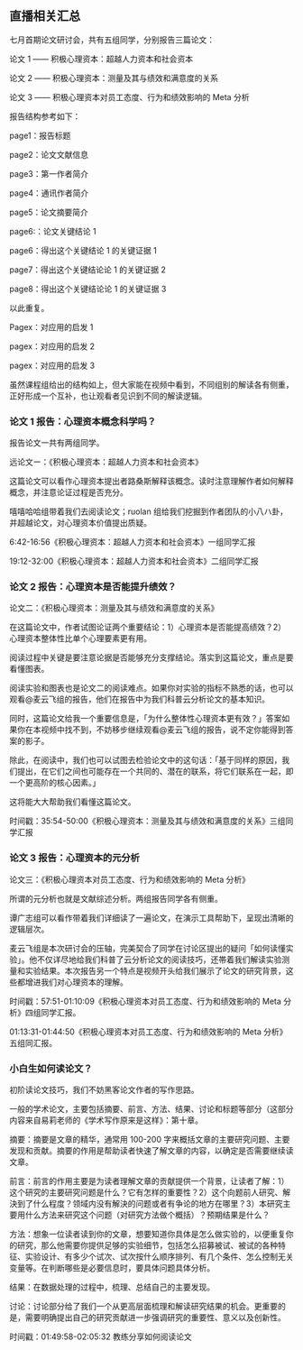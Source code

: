 ## 直播相关汇总

七月首期论文研讨会，共有五组同学，分别报告三篇论文：

论文 1 —— 积极心理资本：超越人力资本和社会资本

论文 2 —— 积极心理资本：测量及其与绩效和满意度的关系

论文 3 —— 积极心理资本对员工态度、行为和绩效影响的 Meta 分析

报告结构参考如下：

page1：报告标题 

page2：论文文献信息 

page3：第一作者简介 

page4：通讯作者简介

page5：论文摘要简介 

page6:：论文关键结论 1

page6：得出这个关键结论 1 的关键证据 1 

page7：得出这个关键结论论 1 的关键证据 2 

page8：得出这个关键结论论 1 的关键证据 3

以此重复。

Pagex：对应用的启发 1  

pagex：对应用的启发 2  

pagex：对应用的启发 3

虽然课程组给出的结构如上，但大家能在视频中看到，不同组别的解读各有侧重，正好形成一个互补，也让观看者见识到不同的解读逻辑。

### 论文 1 报告：心理资本概念科学吗？

报告论文一共有两组同学。

远论文ー：《积极心理资本：超越人力资本和社会资本》

这篇论文可以看作心理资本提出者路桑斯解释该概念。读时注意理解作者如何解释概念，并注意论证过程是否充分。

嘻嘻哈哈组带着我们去阅读论文；ruolan 组给我们挖掘到作者团队的小八ハ卦，并超越论文，对心理资本价值提出质疑。

6:42-16:56《积极心理资本：超越人力资本和社会资本》一组同学汇报 

19:12-32:00《积极心理资本：超越人力资本和社会资本》二组同学汇报

### 论文 2 报告：心理资本是否能提升绩效？

论文二：《积极心理资本：测量及其与绩效和满意度的关系》

在这篇论文中，作者试图论证两个重要结论：1）心理资本是否能提高绩效？2）心理资本整体性比单个心理要素更有用。

阅读过程中关键是要注意论据是否能够充分支撑结论。落实到这篇论文，重点是要看懂图表。

阅读实验和图表也是论文二的阅读难点。如果你对实验的指标不熟悉的话，也可以观看@麦云飞组的报告，他们在报告中为我们科普云分析论文的基本知识。

同时，这篇论文给我一个重要信息是，「为什么整体性心理资本更有效？」答案如果你在本视频中找不到，不妨移步继续观看@麦云飞组的报告，说不定你能得到答案的影子。

除此，在阅读中，我们也可以试图去检验论文中的这句话：「基于同样的原因，我们提出，在它们之间也可能存在一个共同的、潜在的联系，将它们联系在一起，即一个更高阶的核心因素。」

这将能大大帮助我们看懂这篇论文。

时间戳：35:54-50:00《积极心理资本：测量及其与绩效和满意度的关系》三组同学汇报

### 论文 3 报告：心理资本的元分析

论文三：《积极心理资本对员工态度、行为和绩效影响的 Meta 分析》

所谓的元分析也就是文献综述分析。两组报告同学各有侧重。

谭广志组可以看作带着我们详细读了一遍论文，在演示工具帮助下，呈现出清晰的逻辑层次。

麦云飞组是本次研讨会的压轴，完美契合了同学在讨论区提出的疑问「如何读懂实验」。他不仅详尽地给我们科普了云分析论文的阅读技巧，还帯着我们解读实验测量和实验结果。本次报告另一个特点是视频开头给我们展示了论文的研究背景，这些都增进我们对心理资本的理解。

时间戳：57:51-01:10:09《积极心理资本对员工态度、行为和绩效影响的 Meta 分析》四组同学汇报。

01:13:31-01:44:50《积极心理资本对员工态度、行为和绩效影响的 Meta 分析》五组同汇报。

### 小白生如何读论文？

初阶读论文技巧，我们不妨黑客论文作者的写作思路。

一般的学术论文，主要包括摘要、前言、方法、结果、讨论和标题等部分（这部分内容来自易莉老师的《学术写作原来是这样》：第十章。

摘要：摘要是文章的精华，通常用 100-200 字来概括文章的主要研究问题、主要发现和贡献。摘要的作用是帮助读者快速了解文章的内容，以确定是否需要继续读文章。

前言：前言的作用主要是为读者理解文章的贡献提供一个背景，让读者了解：1）这个研究的主要研究问题是什么？它有怎样的重要性？2）这个向题前人研究、解決到了什么程度？领域内没有解決的问题或者有争论的地方在哪里？3）本研究主要用什么方法来研究这个问题（对研究方法做个概括）？预期结果是什么？

方法：想象一位读者读到你的文章，想要知道你具体是怎么做实验的，以便重复你的研究，那么他需要你提供足够的实验细节，包括怎么招募被试、被试的各种特征、实验设计、有多少个试次、试次按什么顺序排列、有几个条件、怎么控制无关变量等。在判断哪些是必要信息时，要具体问题具体分析。

结果：在数据处理的过程中，梳理、总结自己的主要发现。

讨论：讨论部分给了我们一个从更高层面梳理和解读研究结果的机会。更重要的是，需要明确提出自己的研究贡献进一步强调研究的重要性、意义以及创新性。

时间戳：01:49:58-02:05:32 教练分享如何阅读论文